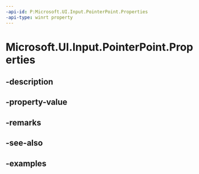 ```yaml
---
-api-id: P:Microsoft.UI.Input.PointerPoint.Properties
-api-type: winrt property
---
```


# Microsoft.UI.Input.PointerPoint.Properties

<!--
public Microsoft.UI.Input.PointerPointProperties Properties { get; }
-->


## -description

## -property-value

## -remarks

## -see-also

## -examples


